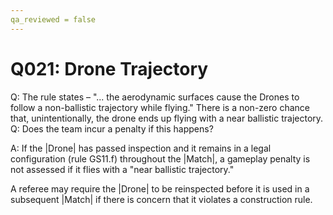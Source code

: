 ```yaml
---
qa_reviewed = false
---
```


# Q021: Drone Trajectory

Q: The rule <DR02> states – "... the aerodynamic surfaces cause the Drones to follow a non-ballistic trajectory while flying."
There is a non-zero chance that, unintentionally, the drone ends up flying with a near ballistic trajectory. 
Q: Does the team incur a penalty if this happens?

A: If the |Drone| has passed inspection and it remains in a legal configuration (rule GS11.f) throughout the |Match|, a gameplay penalty is not assessed if it flies with a "near ballistic trajectory."

A referee may require the |Drone| to be reinspected before it is used in a subsequent |Match| if there is concern that it violates a construction rule.